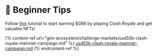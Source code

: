 # 🙋 Beginner Tips

Follow [this](https://twitter.com/GonnaMakeIt\_HQ/status/1483523752277204998) tutorial to start earning $GMI by playing Clash Royale and get valuable NFTs!

{% content-ref url="gmi-ecosystem/challenge-markets/usd55k-clash-royale-mainnet-campaign.md" %}
[usd55k-clash-royale-mainnet-campaign.md](gmi-ecosystem/challenge-markets/usd55k-clash-royale-mainnet-campaign.md)
{% endcontent-ref %}
